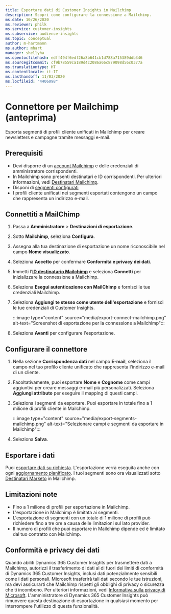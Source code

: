 ```yaml
---
title: Esportare dati di Customer Insights in Mailchimp
description: Scopri come configurare la connessione a Mailchimp.
ms.date: 10/26/2020
ms.reviewer: philk
ms.service: customer-insights
ms.subservice: audience-insights
ms.topic: conceptual
author: m-hartmann
ms.author: mhart
manager: shellyha
ms.openlocfilehash: edff494f6edf26a8b641cb1d788a715389ddb346
ms.sourcegitcommit: cf9b78559ca189d4c2086a66c879098d56c0377a
ms.translationtype: HT
ms.contentlocale: it-IT
ms.lasthandoff: 11/03/2020
ms.locfileid: "4406098"
---
```

# <a name="connector-for-mailchimp-preview"></a>Connettore per Mailchimp (anteprima)

Esporta segmenti di profili cliente unificati in Mailchimp per creare newsletters e campagne tramite messaggi e-mail.

## <a name="prerequisites"></a>Prerequisiti

-   Devi disporre di un [account Mailchimp](https://mailchimp.com/) e delle credenziali di amministratore corrispondenti.
-   In Mailchimp sono presenti destinatari e ID corrispondenti. Per ulteriori informazioni, vedi [Destinatari Mailchimp](https://mailchimp.com/help/create-audience/).
-   Disponi di [segmenti configurati](segments.md)
-   I profili cliente unificati nei segmenti esportati contengono un campo che rappresenta un indirizzo e-mail.

## <a name="connect-to-mailchimp"></a>Connettiti a MailChimp

1. Passa a **Amministratore** > **Destinazioni di esportazione**.

1. Sotto **Mailchimp**, seleziona **Configura**.

1. Assegna alla tua destinazione di esportazione un nome riconoscibile nel campo **Nome visualizzato**.

1. Seleziona **Accetto** per confermare **Conformità e privacy dei dati**.

1. Immetti l'**[ID destinatario Mailchimp](https://mailchimp.com/help/find-audience-id/)** e seleziona **Connetti** per inizializzare la connessione a Mailchimp.

1. Seleziona **Esegui autenticazione con MailChimp** e fornisci le tue credenziali Mailchimp.

1. Seleziona **Aggiungi te stesso come utente dell'esportazione** e fornisci le tue credenziali di Customer Insights.

   :::image type="content" source="media/export-connect-mailchimp.png" alt-text="Screenshot di esportazione per la connessione a Mailchimp":::

1. Seleziona **Avanti** per configurare l'esportazione.

## <a name="configure-the-connector"></a>Configurare il connettore

1. Nella sezione **Corrispondenza dati** nel campo **E-mail**, seleziona il campo nel tuo profilo cliente unificato che rappresenta l'indirizzo e-mail di un cliente. 

1. Facoltativamente, puoi esportare **Nome** e **Cognome** come campi aggiuntivi per creare messaggi e-mail più personalizzati. Seleziona **Aggiungi attributo** per eseguire il mapping di questi campi.

1. Seleziona i segmenti da esportare. Puoi esportare in totale fino a 1 milione di profili cliente in Mailchimp.

   :::image type="content" source="media/export-segments-mailchimp.png" alt-text="Selezionare campi e segmenti da esportare in Mailchimp":::

1. Seleziona **Salva**.

## <a name="export-the-data"></a>Esportare i dati

Puoi [esportare dati su richiesta](export-destinations.md). L'esportazione verrà eseguita anche con ogni [aggiornamento pianificato](system.md#schedule-tab). I tuoi segmenti sono ora visualizzati sotto [Destinatari Marketo](https://mailchimp.com/help/create-audience/) in Mailchimp.

## <a name="known-limitations"></a>Limitazioni note

- Fino a 1 milione di profili per esportazione in Mailchimp.
- L'esportazione in Mailchimp è limitata ai segmenti.
- L'esportazione di segmenti con un totale di 1 milione di profili può richiedere fino a tre ore a causa delle limitazioni sul lato provider. 
- Il numero di profili che puoi esportare in Mailchimp dipende ed è limitato dal tuo contratto con Mailchimp.

## <a name="data-privacy-and-compliance"></a>Conformità e privacy dei dati

Quando abiliti Dynamics 365 Customer Insights per trasmettere dati a Mailchimp, autorizzi il trasferimento di dati al di fuori dei limiti di conformità di Dynamics 365 Customer Insights, inclusi dati potenzialmente sensibili come i dati personali. Microsoft trasferirà tali dati secondo le tue istruzioni, ma devi assicurarti che Mailchimp rispetti gli obblighi di privacy o sicurezza che ti incombono. Per ulteriori informazioni, vedi [Informativa sulla privacy di Microsoft](https://go.microsoft.com/fwlink/?linkid=396732).
L'amministratore di Dynamics 365 Customer Insights può rimuovere questa destinazione di esportazione in qualsiasi momento per interrompere l'utilizzo di questa funzionalità.
